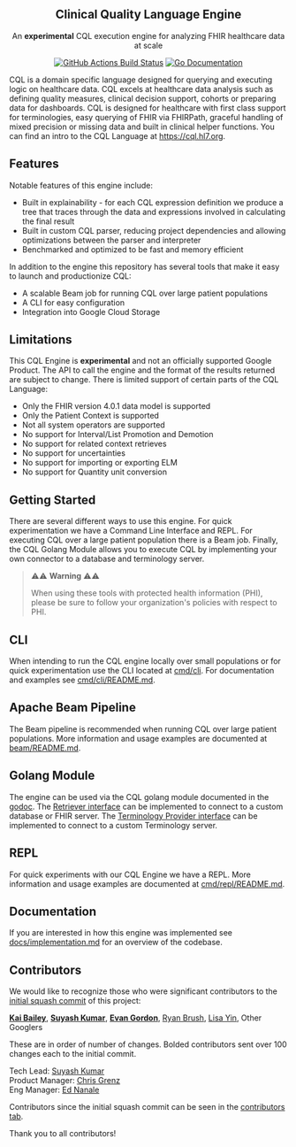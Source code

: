 <p align="center">
  <h2 align=center>Clinical Quality Language Engine</h2>
  <p align="center">An <b>experimental</b> CQL execution engine for analyzing FHIR healthcare data at
scale</p>
  <p align="center">
    <a href="https://github.com/google/cql/actions"><img src="https://github.com/google/cql/workflows/go_test/badge.svg" alt="GitHub Actions Build Status"/></a>
    <a href="https://godoc.org/github.com/google/cql"><img src="https://godoc.org/github.com/google/cql?status.svg" alt="Go Documentation"/></a>
  </p>
</p>



CQL is a domain specific language designed for querying and executing logic on
healthcare data. CQL excels at healthcare data analysis such as defining quality
measures, clinical decision support, cohorts or preparing data for dashboards.
CQL is designed for healthcare with first class support for terminologies, easy
querying of FHIR via FHIRPath, graceful handling of mixed precision or missing
data and built in clinical helper functions. You can find an intro to the CQL
Language at https://cql.hl7.org.

## Features

Notable features of this engine include:

- Built in explainability - for each CQL expression definition we produce a tree
that traces through the data and expressions involved in calculating the final
result
- Built in custom CQL parser, reducing project dependencies and allowing
optimizations between the parser and interpreter
- Benchmarked and optimized to be fast and memory efficient

In addition to the engine this repository has several tools that make it easy to
launch and productionize CQL:

- A scalable Beam job for running CQL over large patient populations
- A CLI for easy configuration
- Integration into Google Cloud Storage

## Limitations

This CQL Engine is **experimental** and not an officially supported Google
Product. The API to call the engine and the format of the results returned are
subject to change. There is limited support of certain parts of the CQL
Language:

- Only the FHIR version 4.0.1 data model is supported
- Only the Patient Context is supported
- Not all system operators are supported
- No support for Interval/List Promotion and Demotion
- No support for related context retrieves
- No support for uncertainties
- No support for importing or exporting ELM
- No support for Quantity unit conversion

## Getting Started

There are several different ways to use this engine. For quick experimentation
we have a Command Line Interface and REPL. For executing CQL over a large
patient population there is a Beam job. Finally, the CQL Golang Module allows
you to execute CQL by implementing your own connector to a database and
terminology server.

> ⚠️⚠️  **Warning**  ⚠️⚠️
>
> When using these tools with protected health information (PHI), please be sure
to follow your organization's policies with respect to PHI.

## CLI

When intending to run the CQL engine locally over small populations or for quick
experimentation use the CLI located at [cmd/cli](cmd/cli). For documentation
and examples see [cmd/cli/README.md](cmd/cli/README.md).

## Apache Beam Pipeline

The Beam pipeline is recommended when running CQL over large patient populations.
More information and usage examples are documented at
[beam/README.md](beam/README.md).

## Golang Module

The engine can be used via the CQL golang module documented in the
[godoc](https://pkg.go.dev/github.com/google/cql).
The [Retriever interface](retriever/retriever.go) can be implemented to connect
to a custom database or FHIR server. The
[Terminology Provider interface](terminology/provider.go) can be implemented to
connect to a custom Terminology server.

## REPL

For quick experiments with our CQL Engine we have a REPL. More information and
usage examples are documented at [cmd/repl/README.md](cmd/repl/README.md).

## Documentation

If you are interested in how this engine was implemented see
[docs/implementation.md](docs/implementation.md) for an overview of the
codebase.

## Contributors

We would like to recognize those who were significant contributors to the
 [initial squash commit](https://github.com/google/cql/commit/bf9849f80b57acea42612a1808d4461bb8412f93) of this project:

**[Kai Bailey](https://github.com/kai-bailey)**, **[Suyash Kumar](https://github.com/suyashkumar)**,  **[Evan Gordon](https://github.com/evan-gordon)**, [Ryan Brush](https://github.com/rbrush),  [Lisa Yin](https://github.com/lisayin), Other Googlers

These are in order of number of changes. Bolded contributors sent
over 100 changes each to the initial commit.

Tech Lead: [Suyash Kumar](https://github.com/suyashkumar) <br />
Product Manager: [Chris Grenz](https://github.com/chrisgrenz) <br />
Eng Manager: [Ed Nanale](https://github.com/enanale)

Contributors since the initial squash commit can be seen in the [contributors tab](https://github.com/google/cql/graphs/contributors).

Thank you to all contributors!